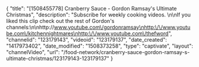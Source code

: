 {
    "title": "[1508455778] Cranberry Sauce - Gordon Ramsay's Ultimate Christmas",
    "description": "Subscribe for weekly cooking videos. \n\nIf you liked this clip check out the rest of Gordon's channels:\n\nhttp:\/\/www.youtube.com\/gordonramsay\nhttp:\/\/www.youtube.com\/kitchennightmares\nhttp:\/\/www.youtube.com\/thefword",
    "channelid": "123179143",
    "videoid": "123179137",
    "date_created": "1417973402",
    "date_modified": "1508373258",
    "type": "captivate",
    "layout": "channelVideo",
    "url": "\/food-network\/cranberry-sauce-gordon-ramsay-s-ultimate-christmas\/123179143-123179137"
}